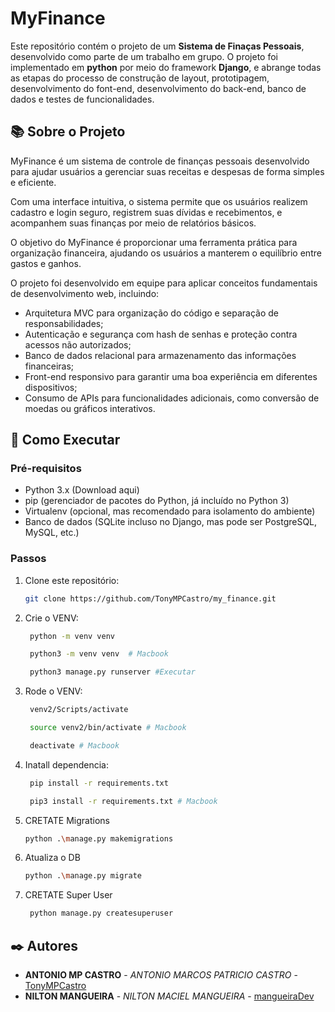 # MyFinance

Este repositório contém o projeto de um **Sistema de Finaças Pessoais**, desenvolvido como parte de um trabalho em grupo. O projeto foi implementado em **python** por meio do framework **Django**, e abrange todas as etapas do processo de construção de layout, prototipagem, desenvolvimento do font-end, desenvolvimento do back-end, banco de dados e testes de funcionalidades.

## 📚 Sobre o Projeto

MyFinance é um sistema de controle de finanças pessoais desenvolvido para ajudar usuários a gerenciar suas receitas e despesas de forma simples e eficiente.

Com uma interface intuitiva, o sistema permite que os usuários realizem cadastro e login seguro, registrem suas dívidas e recebimentos, e acompanhem suas finanças por meio de relatórios básicos.

O objetivo do MyFinance é proporcionar uma ferramenta prática para organização financeira, ajudando os usuários a manterem o equilíbrio entre gastos e ganhos.

O projeto foi desenvolvido em equipe para aplicar conceitos fundamentais de desenvolvimento web, incluindo:
- Arquitetura MVC para organização do código e separação de responsabilidades;
- Autenticação e segurança com hash de senhas e proteção contra acessos não autorizados;
- Banco de dados relacional para armazenamento das informações financeiras;
- Front-end responsivo para garantir uma boa experiência em diferentes dispositivos;
- Consumo de APIs para funcionalidades adicionais, como conversão de moedas ou gráficos interativos.

## 🚀 Como Executar

### Pré-requisitos
- Python 3.x (Download aqui)
- pip (gerenciador de pacotes do Python, já incluído no Python 3)
- Virtualenv (opcional, mas recomendado para isolamento do ambiente)
- Banco de dados (SQLite incluso no Django, mas pode ser PostgreSQL, MySQL, etc.)

### Passos
1. Clone este repositório:
   ```bash
   git clone https://github.com/TonyMPCastro/my_finance.git

2. Crie o VENV:
   ```bash
    python -m venv venv

    python3 -m venv venv  # Macbook

    python3 manage.py runserver #Executar

3. Rode o VENV:
   ```bash
    venv2/Scripts/activate

    source venv2/bin/activate # Macbook

    deactivate # Macbook

4. Inatall dependencia:
   ```bash
    pip install -r requirements.txt

    pip3 install -r requirements.txt # Macbook

5. CRETATE Migrations
   ```bash
   python .\manage.py makemigrations

6. Atualiza o DB 
   ```bash
   python .\manage.py migrate

7. CRETATE Super User
   ```bash
    python manage.py createsuperuser

## ✒️ Autores

* **ANTONIO MP CASTRO** - *ANTONIO MARCOS PATRICIO CASTRO* - [TonyMPCastro](https://github.com/TonyMPCastro)
* **NILTON MANGUEIRA** - *NILTON MACIEL MANGUEIRA* - [mangueiraDev](https://github.com/mangueiraDev)
